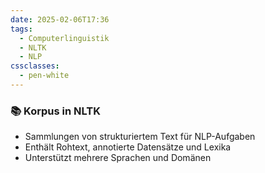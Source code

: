 ```yaml
---
date: 2025-02-06T17:36
tags:
  - Computerlinguistik
  - NLTK
  - NLP
cssclasses:
  - pen-white
---
```

<div class="card">
	<h3>📚 Korpus in NLTK</h3> 
	<ul>
		<li>Sammlungen von strukturiertem Text für NLP-Aufgaben</li> 
		<li>Enthält Rohtext, annotierte Datensätze und Lexika</li> 
		<li>Unterstützt mehrere Sprachen und Domänen</li> 
	</ul> 
</div>